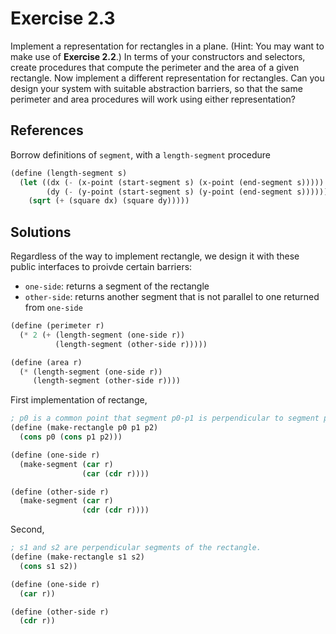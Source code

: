 Exercise 2.3
============
Implement a representation for rectangles in a plane.
(Hint: You may want to make use of **Exercise 2.2**.)
In terms of your constructors and selectors, create procedures
that compute the perimeter and the area of a given rectangle.
Now implement a different representation for rectangles.
Can you design your system with suitable abstraction
barriers, so that the same perimeter and area procedures
will work using either representation?


References
----------
Borrow definitions of `segment`, with a `length-segment` procedure

```scheme
(define (length-segment s)
  (let ((dx (- (x-point (start-segment s) (x-point (end-segment s)))))
        (dy (- (y-point (start-segment s) (y-point (end-segment s))))))
    (sqrt (+ (square dx) (square dy)))))
```


Solutions
---------
Regardless of the way to implement rectangle,
we design it with these public interfaces to proivde certain barriers:

- `one-side`: returns a segment of the rectangle
- `other-side`: returns another segment that is not parallel to one returned from `one-side`

```scheme
(define (perimeter r)
  (* 2 (+ (length-segment (one-side r))
          (length-segment (other-side r)))))

(define (area r)
  (* (length-segment (one-side r))
     (length-segment (other-side r))))
```

First implementation of rectange,

```scheme
; p0 is a common point that segment p0-p1 is perpendicular to segment p0-p2.
(define (make-rectangle p0 p1 p2)
  (cons p0 (cons p1 p2)))

(define (one-side r)
  (make-segment (car r)
                (car (cdr r))))

(define (other-side r)
  (make-segment (car r)
                (cdr (cdr r))))
```

Second,

```scheme
; s1 and s2 are perpendicular segments of the rectangle.
(define (make-rectangle s1 s2)
  (cons s1 s2))

(define (one-side r)
  (car r))

(define (other-side r)
  (cdr r))
```
